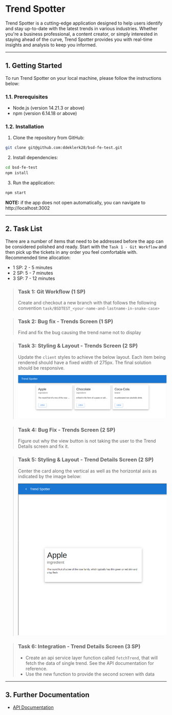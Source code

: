 # Trend Spotter

Trend Spotter is a cutting-edge application designed to help users identify and stay up-to-date with the latest trends in various industries. Whether you're a business professional, a content creator, or simply interested in staying ahead of the curve, Trend Spotter provides you with real-time insights and analysis to keep you informed.

---


## 1. Getting Started

To run Trend Spotter on your local machine, please follow the instructions below:

### 1.1. Prerequisites

- Node.js (version 14.21.3 or above)
- npm (version 6.14.18 or above)

### 1.2. Installation

1. Clone the repository from GitHub:

```bash
git clone git@github.com:ddeklerk28/bsd-fe-test.git
```
2.  Install dependencies:

```bash
cd bsd-fe-test
npm istall

```

3. Run the application:
```bash
npm start
```
**NOTE:**  if the app does not open automatically, you can navigate to http://localhost:3002

---
## 2. Task List

There are a number of items that need to be addressed before the app can be considered polished and ready. 
Start with the `Task 1 - Git Workflow` and then pick up the tickets in any order you feel comfortable with.
Recommended time allocation:
- 1 SP: 2 - 5 minutes
- 2 SP: 5 - 7 minutes
- 3 SP: 7 - 12 minutes
>### Task 1: Git Workflow (1 SP)
>Create and checkout a new branch with that follows the following convention `task/BSDTEST_<your-name-and-lastname-in-snake-case>`

>### Task 2: Bug fix - Trends Screen (1 SP)
>Find and fix the bug causing the trend name not to display

>### Task 3: Styling & Layout - Trends Screen (2 SP)
>Update the `client` styles to achieve the below layout. Each item being rendered should have a fixed width of 275px. The final solution should be responsive. 
>
> 
>![alt](./media/responsive-1.png)

>### Task 4: Bug Fix - Trends Screen (2 SP)
>Figure out why the view button is not taking the user to the Trend Details screen and fix it.

>### Task 5: Styling & Layout - Trend Details Screen (2 SP)
>Center the card along the vertical as well as the horizontal axis as indicated by the image below:
>
> 
>![alt](./media/centered.png)

>### Task 6: Integration - Trend Details Screen (3 SP)
>- Create an api service layer function called `fetchTrend`, that will fetch the data of single trend. See the API documentation for reference.
>- Use the new function to provide the second screen with data

---

## 3. Further Documentation
- [API Documentation](./server/API.md)
